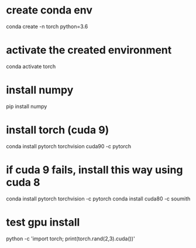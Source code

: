 # create conda env
conda create -n torch python=3.6

# activate the created environment
conda activate torch

# install numpy
pip install numpy

# install torch (cuda 9)
conda install pytorch torchvision cuda90 -c pytorch

# if cuda 9 fails, install this way using cuda 8 
conda install pytorch torchvision -c pytorch
conda install cuda80 -c soumith

# test gpu install
python -c 'import torch; print(torch.rand(2,3).cuda())'